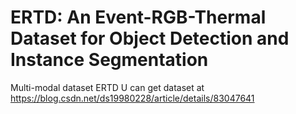 # ERTD: An Event-RGB-Thermal Dataset for Object Detection and Instance Segmentation
Multi-modal dataset ERTD
U can get dataset at https://blog.csdn.net/ds19980228/article/details/83047641
